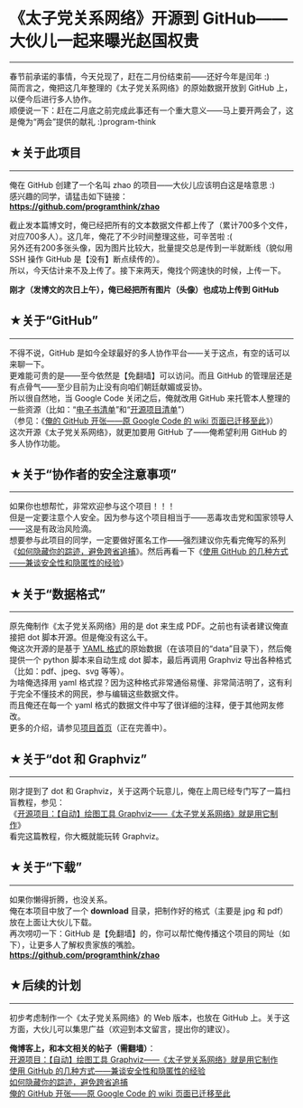 # 《太子党关系网络》开源到 GitHub——大伙儿一起来曝光赵国权贵 

-----

 春节前承诺的事情，今天兑现了，赶在二月份结束前——还好今年是闰年 :)  
 简而言之，俺把这几年整理的《太子党关系网络》的原始数据开放到 GitHub 上，以便今后进行多人协作。  
 顺便说一下：赶在二月底之前完成此事还有一个重大意义——马上要开两会了，这是俺为“两会”提供的献礼 :)program-think  
   
 ## ★关于此项目
------

  
 俺在 GitHub 创建了一个名叫 zhao 的项目——大伙儿应该明白这是啥意思 :)  
 感兴趣的同学，请猛击如下链接：  
 **<https://github.com/programthink/zhao>**  
   
 截止发本篇博文时，俺已经把所有的文本数据文件都上传了（累计700多个文件，对应700多人）。这几年，俺花了不少时间整理这些，可辛苦啦 :(  
 另外还有200多张头像，因为图片比较大，批量提交总是传到一半就断线（貌似用 SSH 操作 GitHub 是【没有】断点续传的）。  
 所以，今天估计来不及上传了。接下来两天，俺找个网速快的时候，上传一下。  
   
 **刚才（发博文的次日上午），俺已经把所有图片（头像）也成功上传到 GitHub**  
   
 ## ★关于“GitHub”
-----------

  
 不得不说，GitHub 是如今全球最好的多人协作平台——关于这点，有空的话可以来聊一下。  
 更难能可贵的是——至今依然是【免翻墙】可以访问。而且 GitHub 的管理层还是有点骨气——至少目前为止没有向咱们朝廷献媚或妥协。  
 所以很自然地，当 Google Code 关闭之后，俺就改用 GitHub 来托管本人整理的一些资源（比如：“[电子书清单](https://github.com/programthink/books)”和“[开源项目清单](https://github.com/programthink/opensource)”）  
 （参见：《[俺的 GitHub 开张——原 Google Code 的 wiki 页面已迁移至此](https://program-think.blogspot.com/2015/06/My-GitHub.html)》）  
 这次开源《太子党关系网络》，就更加要用 GitHub 了——俺希望利用 GitHub 的多人协作功能。  
   
 ## ★关于“协作者的安全注意事项”
---------------

  
 如果你也想帮忙，非常欢迎参与这个项目！！！  
 但是一定要注意个人安全。因为参与这个项目相当于——恶毒攻击党和国家领导人——这是有政治风险滴。  
 想要参与此项目的同学，一定要做好匿名工作——强烈建议你先看完俺写的系列《[如何隐藏你的踪迹，避免跨省追捕](https://program-think.blogspot.com/2010/04/howto-cover-your-tracks-0.html)》。然后再看一下《[使用 GitHub 的几种方式——兼谈安全性和隐匿性的经验](https://program-think.blogspot.com/2016/03/GitHub-Security-Tips.html)》  
   
 ## ★关于“数据格式”
---------

  
 原先俺制作《太子党关系网络》用的是 dot 来生成 PDF。之前也有读者建议俺直接把 dot 脚本开源。但是俺没有这么干。  
 俺这次开源的是基于 [YAML 格式](https://zh.wikipedia.org/wiki/YAML)的原始数据（在该项目的“data”目录下），然后俺提供一个 python 脚本来自动生成 dot 脚本，最后再调用 Graphviz 导出各种格式（比如：pdf、jpeg、svg 等等）。  
 为啥俺选择用 yaml 格式捏？因为这种格式非常通俗易懂、非常简洁明了，这有利于完全不懂技术的网民，参与编辑这些数据文件。  
 而且俺还在每一个 yaml 格式的数据文件中写了很详细的注释，便于其他网友修改。  
 更多的介绍，请参见[项目首页](https://github.com/programthink/zhao)（正在完善中）。  
   
 ## ★关于“dot 和 Graphviz”
-------------------

  
 刚才提到了 dot 和 Graphviz，关于这两个玩意儿，俺在上周已经专门写了一篇扫盲教程，参见：  
 《[开源项目：【自动】绘图工具 Graphviz——《太子党关系网络》就是用它制作](https://program-think.blogspot.com/2016/02/opensource-review-graphviz.html)》  
 看完这篇教程，你大概就能玩转 Graphviz。  
   
 ## ★关于“下载”
-------

  
 如果你懒得折腾，也没关系。  
 俺在本项目中放了一个 **download** 目录，把制作好的格式（主要是 jpg 和 pdf）放在上面让大伙儿下载。  
 再次唠叨一下：GitHub 是【免翻墙】的，你可以帮忙俺传播这个项目的网址（如下），让更多人了解权贵家族的嘴脸。  
 **<https://github.com/programthink/zhao>**  
   
 ## ★后续的计划
------

  
 初步考虑制作一个《太子党关系网络》的 Web 版本，也放在 GitHub 上。关于这方面，大伙儿可以集思广益（欢迎到本文留言，提出你的建议）。  
   
   
 **俺博客上，和本文相关的帖子（需翻墙）**：  
 [开源项目：【自动】绘图工具 Graphviz——《太子党关系网络》就是用它制作](https://program-think.blogspot.com/2016/02/opensource-review-graphviz.html)  
 [使用 GitHub 的几种方式——兼谈安全性和隐匿性的经验](https://program-think.blogspot.com/2016/03/GitHub-Security-Tips.html)  
 [如何隐藏你的踪迹，避免跨省追捕](https://program-think.blogspot.com/2010/04/howto-cover-your-tracks-0.html)  
 [俺的 GitHub 开张——原 Google Code 的 wiki 页面已迁移至此](https://program-think.blogspot.com/2015/06/My-GitHub.html) 